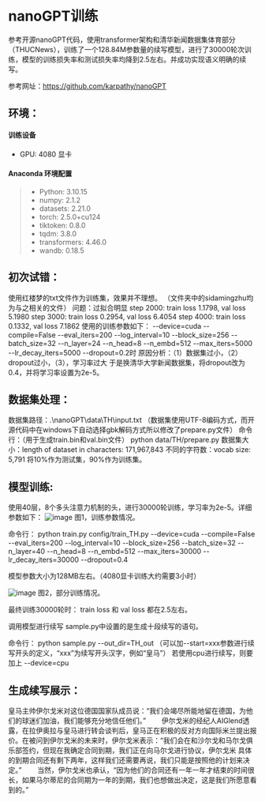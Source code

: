 
# nanoGPT训练
参考开源nanoGPT代码，使用transformer架构和清华新闻数据集体育部分（THUCNews），训练了一个128.84M参数量的续写模型，进行了30000轮次训练，模型的训练损失率和测试损失率均降到2.5左右。并成功实现语义明确的续写。

参考网址：https://github.com/karpathy/nanoGPT

## 环境：
#### 训练设备
- GPU: 4080 显卡

#### Anaconda 环境配置
> - Python: 3.10.15
> - numpy: 2.1.2
> - datasets: 2.21.0
> - torch: 2.5.0+cu124
> - tiktoken: 0.8.0
> - tqdm: 3.8.0
> - transformers: 4.46.0
> - wandb: 0.18.5


## 初次试错：
使用红楼梦的txt文件作为训练集，效果并不理想。
（文件夹中的sidamingzhu均为与之相关的文件）
问题：过拟合明显
step 2000: train loss 1.1798, val loss 5.1980
step 3000: train loss 0.2954, val loss 6.4054
step 4000: train loss 0.1332, val loss 7.1862
使用的训练参数如下：
--device=cuda --compile=False --eval_iters=200 --log_interval=10 --block_size=256 --batch_size=32 --n_layer=24 --n_head=8 --n_embd=512 --max_iters=5000 --lr_decay_iters=5000 --dropout=0.2时
原因分析：（1）数据集过小，（2）dropout过小，（3），学习率过大
于是换清华大学新闻数据集，将dropout改为0.4，并将学习率设置为2e-5。

## 数据集处理：
数据集路径：.\nanoGPT\data\TH\input.txt
（数据集使用UTF-8编码方式，而开源代码中在windows下自动选择gbk解码方式所以修改了prepare.py文件）
命令行：（用于生成train.bin和val.bin文件）
python data/TH/prepare.py
数据集大小：length of dataset in characters: 171,967,843
不同的字符数：vocab size: 5,791
将10%作为测试集，90%作为训练集。

## 模型训练:
使用40层，8个多头注意力机制的头，进行30000轮训练，学习率为2e-5。详细参数如下：
![image](https://github.com/user-attachments/assets/59d66458-ec2a-4d84-be36-b20e5c7bf9f6)
图1，训练参数情况。

命令行：
python train.py config/train_TH.py --device=cuda --compile=False --eval_iters=200 --log_interval=10 --block_size=256 --batch_size=32 --n_layer=40 --n_head=8 --n_embd=512 --max_iters=30000 --lr_decay_iters=30000 --dropout=0.4


模型参数大小为128MB左右。（4080显卡训练大约需要3小时）

![image](https://github.com/user-attachments/assets/3fcb9663-a80a-42d3-892e-420f6d896bd7)
图2，部分训练情况。

最终训练30000轮时：
train loss 和 val loss 都在2.5左右。

调用模型进行续写
sample.py中设置的是生成十段续写的语句。

命令行：
python sample.py --out_dir=TH_out
（可以加--start=xxx参数进行续写开头的定义，“xxx”为续写开头汉字，例如“皇马”）
若使用cpu进行续写，则要加上
--device=cpu


## 生成续写展示：
皇马主帅伊尔戈米对这位德国国家队成员说：“我们会竭尽所能地留在德国，为他们的球迷们加油，我们能够充分地信任他们。”
　　伊尔戈米的经纪人AIGlend透露，在拉伊奥拉与皇马进行转会谈判后，皇马正在积极的反对方向国际米兰提出报价。在被问到伊尔戈米的未来时，伊尔戈米表示：“我们会在和沙尔戈和马尔戈俱乐部签约，但现在我确定合同到期，我们正在向马尔戈进行协议，伊尔戈米 具体的到期合同还有剩下两年，这样我们还需要再说，我们只能是按照他的计划来决定。”
　　当然，伊尔戈米也承认，“因为他们的合同还有一年一年才结束的时间很长，如果马尔蒂尼的合同期为一年的到期，我们也想做出决定，这是我们所愿意看到的。”


